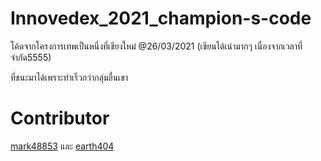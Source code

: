 # Innovedex_2021_champion-s-code
โค้ดจากโครงการเทพเป็นหนึ่งที่เชียงใหม่ @26/03/2021 (เขียนได้เน่ามากๆ เนื่องจากเวลาที่จำกัด5555)

ที่ชนะมาได้เพราะทำเร็วกว่ากลุ่มอื่นเขา

# Contributor
[mark48853](https://github.com/mark48853) และ [earth404](https://github.com/earth404)
